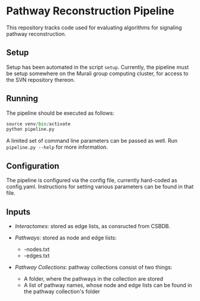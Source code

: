 # Pathway Reconstruction Pipeline 

This repository tracks code used for evaluating algorithms for signaling 
pathway reconstruction.

## Setup

Setup has been automated in the script `setup`. Currently, the pipeline must
be setup somewhere on the Murali group computing cluster, for access to the
SVN repository thereon.

## Running

The pipeline should be executed as follows:

```python
source venv/bin/activate
python pipeline.py
```

A limited set of command line parameters can be passed as well. Run 
`pipeline.py --help` for more information.


## Configuration 

The pipeline is configured via the config file, currently hard-coded as 
config.yaml. Instructions for setting various parameters can be found in that
file.

## Inputs

- *Interactomes*: stored as edge lists, as consructed from CSBDB.

- *Pathways*: stored as node and edge lists:
    - <pathway-name>-nodes.txt
    - <pathway-name>-edges.txt

- *Pathway Collections*: pathway collections consist of two things: 
    - A folder, where the pathways in the collection are stored
    - A list of pathway names, whose node and edge lists can be found in the
      pathway collection's folder
